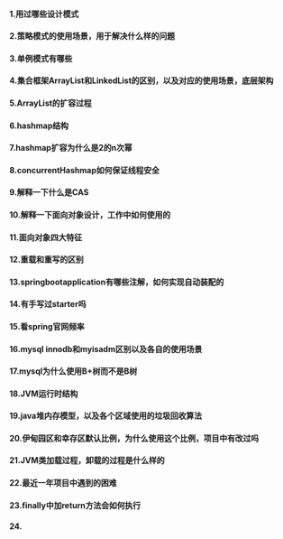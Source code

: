 #### 1.用过哪些设计模式
#### 2.策略模式的使用场景，用于解决什么样的问题
#### 3.单例模式有哪些
#### 4.集合框架ArrayList和LinkedList的区别，以及对应的使用场景，底层架构
#### 5.ArrayList的扩容过程
#### 6.hashmap结构
#### 7.hashmap扩容为什么是2的n次幂
#### 8.concurrentHashmap如何保证线程安全
#### 9.解释一下什么是CAS
#### 10.解释一下面向对象设计，工作中如何使用的
#### 11.面向对象四大特征
#### 12.重载和重写的区别
#### 13.springbootapplication有哪些注解，如何实现自动装配的
#### 14.有手写过starter吗
#### 15.看spring官网频率
#### 16.mysql innodb和myisadm区别以及各自的使用场景
#### 17.mysql为什么使用B+树而不是B树
#### 18.JVM运行时结构
#### 19.java堆内存模型，以及各个区域使用的垃圾回收算法
#### 20.伊甸园区和幸存区默认比例，为什么使用这个比例，项目中有改过吗
#### 21.JVM类加载过程，卸载的过程是什么样的
#### 22.最近一年项目中遇到的困难
#### 23.finally中加return方法会如何执行
#### 24.
